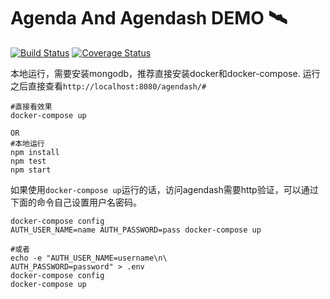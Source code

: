 # Agenda And Agendash DEMO 🛰
  [![Build Status][travis-image]][travis-url]
  [![Coverage Status][coverage-image]][coverage-url]


本地运行，需要安装mongodb，推荐直接安装docker和docker-compose.
运行之后直接查看`http://localhost:8080/agendash/#`

```shell
#直接看效果
docker-compose up

OR
#本地运行
npm install
npm test
npm start
```

如果使用`docker-compose up`运行的话，访问agendash需要http验证，可以通过下面的命令自己设置用户名密码。

```shell
docker-compose config
AUTH_USER_NAME=name AUTH_PASSWORD=pass docker-compose up

#或者
echo -e "AUTH_USER_NAME=username\n\
AUTH_PASSWORD=password" > .env
docker-compose config
docker-compose up
```

[travis-image]: https://img.shields.io/travis/liuwill-projects/agenda-cron-demo/master.svg?style=flat-square
[travis-url]: https://travis-ci.org/liuwill-projects/agenda-cron-demo
[coverage-image]: https://img.shields.io/coveralls/liuwill-projects/agenda-cron-demo/master.svg?style=flat-square
[coverage-url]: https://coveralls.io/github/liuwill-projects/agenda-cron-demo